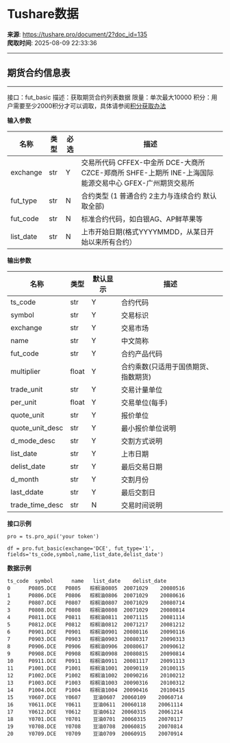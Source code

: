 # Tushare数据

**来源**: https://tushare.pro/document/2?doc_id=135  
**爬取时间**: 2025-08-09 22:33:36

---

## 期货合约信息表

---

接口：fut\_basic
描述：获取期货合约列表数据
限量：单次最大10000
积分：用户需要至少2000积分才可以调取，具体请参阅[积分获取办法](https://tushare.pro/document/1?doc_id=13)

**输入参数**

| 名称 | 类型 | 必选 | 描述 |
| --- | --- | --- | --- |
| exchange | str | Y | 交易所代码 CFFEX-中金所 DCE-大商所 CZCE-郑商所 SHFE-上期所 INE-上海国际能源交易中心 GFEX-广州期货交易所 |
| fut\_type | str | N | 合约类型 (1 普通合约 2主力与连续合约 默认取全部) |
| fut\_code | str | N | 标准合约代码，如白银AG、AP鲜苹果等 |
| list\_date | str | N | 上市开始日期(格式YYYYMMDD，从某日开始以来所有合约） |

**输出参数**

| 名称 | 类型 | 默认显示 | 描述 |
| --- | --- | --- | --- |
| ts\_code | str | Y | 合约代码 |
| symbol | str | Y | 交易标识 |
| exchange | str | Y | 交易市场 |
| name | str | Y | 中文简称 |
| fut\_code | str | Y | 合约产品代码 |
| multiplier | float | Y | 合约乘数(只适用于国债期货、指数期货) |
| trade\_unit | str | Y | 交易计量单位 |
| per\_unit | float | Y | 交易单位(每手) |
| quote\_unit | str | Y | 报价单位 |
| quote\_unit\_desc | str | Y | 最小报价单位说明 |
| d\_mode\_desc | str | Y | 交割方式说明 |
| list\_date | str | Y | 上市日期 |
| delist\_date | str | Y | 最后交易日期 |
| d\_month | str | Y | 交割月份 |
| last\_ddate | str | Y | 最后交割日 |
| trade\_time\_desc | str | N | 交易时间说明 |

**接口示例**

```
pro = ts.pro_api('your token')

df = pro.fut_basic(exchange='DCE', fut_type='1', fields='ts_code,symbol,name,list_date,delist_date')
```

**数据示例**

```
ts_code  symbol      name   list_date    delist_date
0      P0805.DCE   P0805   棕榈油0805  20071029    20080516
1      P0806.DCE   P0806   棕榈油0806  20071029    20080616
2      P0807.DCE   P0807   棕榈油0807  20071029    20080714
3      P0808.DCE   P0808   棕榈油0808  20071029    20080814
4      P0811.DCE   P0811   棕榈油0811  20071115    20081114
5      P0812.DCE   P0812   棕榈油0812  20071217    20081212
6      P0901.DCE   P0901   棕榈油0901  20080116    20090116
7      P0903.DCE   P0903   棕榈油0903  20080317    20090313
8      P0906.DCE   P0906   棕榈油0906  20080617    20090612
9      P0908.DCE   P0908   棕榈油0908  20080815    20090814
10     P0911.DCE   P0911   棕榈油0911  20081117    20091113
11     P1001.DCE   P1001   棕榈油1001  20090119    20100115
12     P1002.DCE   P1002   棕榈油1002  20090216    20100212
13     P1003.DCE   P1003   棕榈油1003  20090316    20100312
14     P1004.DCE   P1004   棕榈油1004  20090416    20100415
15     Y0607.DCE   Y0607    豆油0607  20060109    20060714
16     Y0611.DCE   Y0611    豆油0611  20060118    20061114
17     Y0612.DCE   Y0612    豆油0612  20060315    20061214
18     Y0701.DCE   Y0701    豆油0701  20060315    20070117
19     Y0708.DCE   Y0708    豆油0708  20060815    20070814
20     Y0709.DCE   Y0709    豆油0709  20060915    20070914
```
